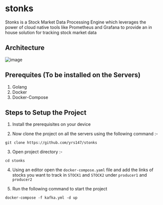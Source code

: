 # stonks

Stonks is a Stock Market Data Processing Engine which leverages the power of cloud native tools like Prometheus and Grafana to provide an in house solution for tracking stock market data

## Architecture

![image](https://github.com/yrs147/stonks/assets/98258627/640d0a0a-2b53-4afe-9ae5-8994962a893f)

## Prerequites (To be installed on the Servers)

1. Golang
2. Docker
3. Docker-Compose 

## Steps to Setup the Project

1. Install the prerequisites on your device

2. Now clone the project on all the servers using the following command :- 
``` 
git clone https://github.com/yrs147/stonks
```

3. Open project directory :-
```
cd stonks
```

4. Using an editor open the `docker-compose.yaml` file and add the links of stocks you want to track in `STOCK1` and `STOCK2` under `producer1` and `producer2`

5. Run the following command to start the project
```
docker-compose -f kafka.yml -d up
```


